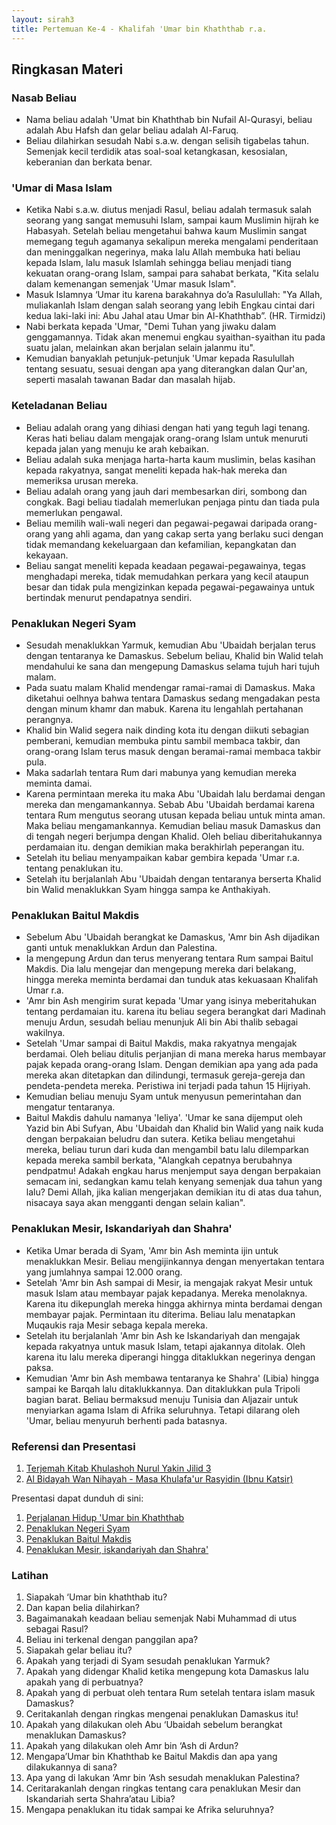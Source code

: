 ```yaml
---
layout: sirah3
title: Pertemuan Ke-4 - Khalifah 'Umar bin Khaththab r.a.
---
```


## Ringkasan Materi

### Nasab Beliau

- Nama beliau adalah 'Umat bin Khaththab bin Nufail Al-Qurasyi, beliau adalah Abu Hafsh dan gelar beliau adalah Al-Faruq.
- Beliau dilahirkan sesudah Nabi s.a.w. dengan selisih tigabelas tahun. Semenjak kecil terdidik atas soal-soal ketangkasan, kesosialan, keberanian dan berkata benar.

### 'Umar di Masa Islam

- Ketika Nabi s.a.w. diutus menjadi Rasul, beliau adalah termasuk salah seorang yang sangat memusuhi Islam, sampai kaum Muslimin hijrah ke Habasyah. Setelah beliau mengetahui bahwa kaum Muslimin sangat memegang teguh agamanya sekalipun mereka mengalami penderitaan dan meninggalkan negerinya, maka lalu Allah membuka hati beliau kepada Islam, lalu masuk Islamlah sehingga beliau menjadi tiang kekuatan orang-orang Islam, sampai para sahabat berkata, "Kita selalu dalam kemenangan semenjak 'Umar masuk Islam".
- Masuk Islamnya ‘Umar itu karena barakahnya do’a Rasulullah: "Ya Allah, muliakanlah Islam dengan salah seorang yang lebih Engkau cintai dari kedua laki-laki ini: Abu Jahal atau Umar bin Al-Khaththab”. (HR. Tirmidzi)
- Nabi berkata kepada 'Umar, "Demi Tuhan yang jiwaku dalam genggamannya. Tidak akan menemui engkau syaithan-syaithan itu pada suatu jalan, melainkan akan berjalan selain jalanmu itu".
- Kemudian banyaklah petunjuk-petunjuk 'Umar kepada Rasulullah tentang sesuatu, sesuai dengan apa yang diterangkan dalan Qur'an, seperti masalah tawanan Badar dan masalah hijab.

### Keteladanan Beliau

- Beliau adalah orang yang dihiasi dengan hati yang teguh lagi tenang. Keras hati beliau dalam mengajak orang-orang Islam untuk menuruti kepada jalan yang menuju ke arah kebaikan.
- Beliau adalah suka menjaga harta-harta kaum muslimin, belas kasihan kepada rakyatnya, sangat meneliti kepada hak-hak mereka dan memeriksa urusan mereka.
- Beliau adalah orang yang jauh dari membesarkan diri, sombong dan congkak. Bagi beliau tiadalah memerlukan penjaga pintu dan tiada pula memerlukan pengawal.
- Beliau memilih wali-wali negeri dan pegawai-pegawai daripada orang-orang yang ahli agama, dan yang cakap serta yang berlaku suci dengan tidak memandang kekeluargaan dan kefamilian, kepangkatan dan kekayaan.
- Beliau sangat meneliti kepada keadaan pegawai-pegawainya, tegas menghadapi mereka, tidak memudahkan perkara yang kecil ataupun besar dan tidak pula mengizinkan kepada pegawai-pegawainya untuk bertindak menurut pendapatnya sendiri.

### Penaklukan Negeri Syam

-  Sesudah menaklukkan Yarmuk, kemudian Abu 'Ubaidah berjalan terus dengan tentaranya ke Damaskus. Sebelum beliau, Khalid bin Walid telah mendahului ke sana dan mengepung Damaskus selama tujuh hari tujuh malam.
- Pada suatu malam Khalid mendengar ramai-ramai di Damaskus. Maka diketahui oelhnya bahwa tentara Damaskus sedang mengadakan pesta dengan minum khamr dan mabuk. Karena itu lengahlah pertahanan perangnya.
- Khalid bin Walid segera naik dinding kota itu dengan diikuti sebagian pemberani, kemudian membuka pintu sambil membaca takbir, dan orang-orang Islam terus masuk dengan beramai-ramai membaca takbir pula.
- Maka sadarlah tentara Rum dari mabunya yang kemudian mereka meminta damai.
- Karena permintaan mereka itu maka Abu 'Ubaidah lalu berdamai dengan mereka dan mengamankannya. Sebab Abu 'Ubaidah berdamai karena tentara Rum mengutus seorang utusan kepada beliau untuk minta aman. Maka beliau mengamankannya. Kemudian beliau masuk Damaskus dan di tengah negeri berjumpa dengan Khalid. Oleh beliau diberitahukannya perdamaian itu. dengan demikian maka berakhirlah peperangan itu.
- Setelah itu beliau menyampaikan kabar gembira kepada 'Umar r.a. tentang penaklukan itu.
- Setelah itu berjalanlah Abu 'Ubaidah dengan tentaranya berserta Khalid bin Walid menaklukkan Syam hingga sampa ke Anthakiyah.

### Penaklukan Baitul Makdis

- Sebelum Abu 'Ubaidah berangkat ke Damaskus, 'Amr bin Ash dijadikan ganti untuk menaklukkan Ardun dan Palestina.
- Ia mengepung Ardun dan terus menyerang tentara Rum sampai Baitul Makdis. Dia lalu mengejar dan mengepung mereka dari belakang, hingga mereka meminta berdamai dan tunduk atas kekuasaan Khalifah Umar r.a.
- 'Amr bin Ash mengirim surat kepada 'Umar yang isinya meberitahukan tentang perdamaian itu. karena itu beliau segera berangkat dari Madinah menuju Ardun, sesudah beliau menunjuk Ali bin Abi thalib sebagai wakilnya.
- Setelah 'Umar sampai di Baitul Makdis, maka rakyatnya mengajak berdamai. Oleh beliau ditulis perjanjian di mana mereka harus membayar pajak kepada orang-orang Islam. Dengan demikian apa yang ada pada mereka akan ditetapkan dan dilindungi, termasuk gereja-gereja dan pendeta-pendeta mereka. Peristiwa ini terjadi pada tahun 15 Hijriyah.
- Kemudian beliau menuju Syam untuk menyusun pemerintahan dan mengatur tentaranya.
- Baitul Makdis dahulu namanya 'Ieliya'. 'Umar ke sana dijemput oleh Yazid bin Abi Sufyan, Abu 'Ubaidah dan Khalid bin Walid yang naik kuda dengan berpakaian beludru dan sutera. Ketika beliau mengetahui mereka, beliau turun dari kuda dan mengambil batu lalu dilemparkan kepada mereka sambil berkata, "Alangkah cepatnya berubahnya pendpatmu! Adakah engkau harus menjemput saya dengan berpakaian semacam ini, sedangkan kamu telah kenyang semenjak dua tahun yang lalu? Demi Allah, jika kalian mengerjakan demikian itu di atas dua tahun, nisacaya saya akan mengganti dengan selain kalian".

### Penaklukan Mesir, Iskandariyah dan Shahra'
- Ketika Umar berada di Syam, 'Amr bin Ash meminta ijin untuk menaklukkan Mesir. Beliau mengijinkannya dengan menyertakan tentara yang jumlahnya sampai 12.000 orang.
- Setelah 'Amr bin Ash sampai di Mesir, ia mengajak rakyat Mesir untuk masuk Islam atau membayar pajak kepadanya. Mereka menolaknya. Karena itu dikepunglah mereka hingga akhirnya minta berdamai dengan membayar pajak. Permintaan itu diterima. Beliau lalu menatapkan Muqaukis raja Mesir sebaga kepala mereka.
- Setelah itu berjalanlah 'Amr bin Ash ke Iskandariyah dan mengajak kepada rakyatnya untuk masuk Islam, tetapi ajakannya ditolak. Oleh karena itu lalu mereka diperangi hingga ditaklukkan negerinya dengan paksa.
- Kemudian 'Amr bin Ash membawa tentaranya ke Shahra' (Libia) hingga sampai ke Barqah lalu ditaklukkannya. Dan ditaklukkan pula Tripoli bagian barat. Beliau bermaksud menuju Tunisia dan Aljazair untuk menyiarkan agama Islam di Afrika seluruhnya. Tetapi dilarang oleh 'Umar, beliau menyuruh berhenti pada batasnya.

### Referensi dan Presentasi

1. [Terjemah Kitab Khulashoh Nurul Yakin Jilid 3](https://terjemahkitab.com/terjemah-khulashoh-nurul-yaqin-juz-3/)
2. [Al Bidayah Wan Nihayah - Masa Khulafa'ur Rasyidin (Ibnu Katsir)](https://saripedia.files.wordpress.com/2010/08/06-al-bidayah-wan-nihayah-masa-khulafaur-rasyidin-ibnu-kasir.pdf)

Presentasi dapat dunduh di sini:

1. [Perjalanan Hidup 'Umar bin Khaththab](https://docs.google.com/presentation/d/1WodUryJ7QktWIVv1hMkV7eTh7OYnsniBLDmDmLD20RY/edit?usp=sharing)
2. [Penaklukan Negeri Syam](https://docs.google.com/presentation/d/1_NhpwPrv5OKjG5LEQyzk-VztDlU6SLMGX7S0DsZTTSs/edit?usp=sharing)
3. [Penaklukan Baitul Makdis](https://docs.google.com/presentation/d/10d8W9fiY-rxkqKR3lakOZkRMSe5N2t_kwZRppt886z4/edit?usp=sharing)
4. [Penaklukan Mesir, iskandariyah dan Shahra'](https://docs.google.com/presentation/d/1d1XV9KmWF4pQYZ6RJmGWpFNPn0u_LQ8cOJZfzdUB1tg/edit?usp=sharing)

### Latihan

1. Siapakah ‘Umar bin khaththab itu? 
2. Dan kapan belia dilahirkan?
3. Bagaimanakah keadaan beliau semenjak Nabi Muhammad di utus sebagai Rasul?
4. Beliau ini terkenal dengan panggilan apa?
5. Siapakah gelar beliau itu?
6. Apakah yang terjadi di Syam sesudah penaklukan Yarmuk?
7. Apakah yang didengar Khalid ketika mengepung kota Damaskus lalu apakah yang di perbuatnya?
8. Apakah yang di perbuat oleh tentara Rum setelah tentara islam masuk Damaskus?
9. Ceritakanlah dengan ringkas mengenai penaklukan Damaskus itu!
10. Apakah yang dilakukan oleh Abu ‘Ubaidah sebelum berangkat menaklukan Damaskus?
11. Apakah yang dilakukan oleh Amr bin ‘Ash di Ardun?
12. Mengapa’Umar bin Khaththab ke Baitul Makdis dan apa yang dilakukannya di sana?
12. Apa yang di lakukan ‘Amr bin ‘Ash sesudah menaklukan Palestina?
13. Ceritarakanlah dengan ringkas tentang cara penaklukan Mesir dan Iskandariah serta Shahra’atau Libia?
14. Mengapa penaklukan itu tidak sampai ke Afrika seluruhnya?